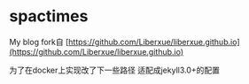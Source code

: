 # spactimes
My blog
fork自
[https://github.com/Liberxue/liberxue.github.io](https://github.com/Liberxue/liberxue.github.io)

为了在docker上实现改了下一些路径
适配成jekyll3.0+的配置
